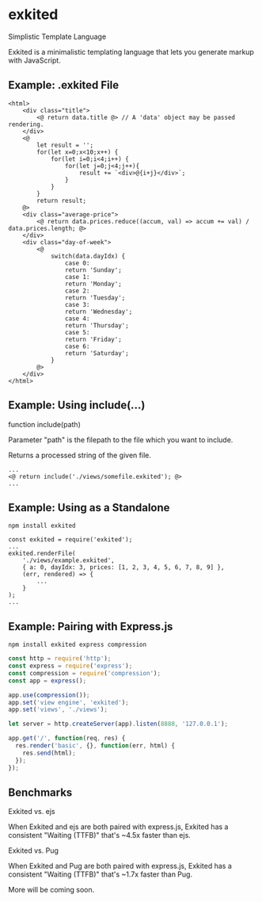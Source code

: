 # exkited

Simplistic Template Language

Exkited is a minimalistic templating language that lets you generate markup with JavaScript.

## Example: .exkited File

```
<html>
    <div class="title">
        <@ return data.title @> // A 'data' object may be passed rendering.
    </div>
    <@
        let result = '';
        for(let x=0;x<10;x++) {
            for(let i=0;i<4;i++) {
                for(let j=0;j<4;j++){
                    result += `<div>@{i+j}</div>`;
                }
            }
        }
        return result;
    @>
    <div class="average-price">
        <@ return data.prices.reduce((accum, val) => accum += val) / data.prices.length; @>
    </div>
    <div class="day-of-week">
        <@
            switch(data.dayIdx) {
                case 0:
                return 'Sunday';
                case 1:
                return 'Monday';
                case 2:
                return 'Tuesday';
                case 3:
                return 'Wednesday';
                case 4:
                return 'Thursday';
                case 5:
                return 'Friday';
                case 6:
                return 'Saturday';
            }
        @>
    </div>
</html>
```

## Example: Using include(...)

function include(path)

Parameter "path" is the filepath to the file which you want to include.

Returns a processed string of the given file.

```
...
<@ return include('./views/somefile.exkited'); @>
...
```

## Example: Using as a Standalone

```
npm install exkited
```

```
const exkited = require('exkited');
...
exkited.renderFile(
    './views/example.exkited',
    { a: 0, dayIdx: 3, prices: [1, 2, 3, 4, 5, 6, 7, 8, 9] },
    (err, rendered) => {
        ...
    }
);
...
```

## Example: Pairing with Express.js

```
npm install exkited express compression
```

```js
const http = require('http');
const express = require('express');
const compression = require('compression');
const app = express();

app.use(compression());
app.set('view engine', 'exkited');
app.set('views', './views');

let server = http.createServer(app).listen(8888, '127.0.0.1');

app.get('/', function(req, res) {
  res.render('basic', {}, function(err, html) {
    res.send(html);
  });
});
```

## Benchmarks

Exkited vs. ejs

When Exkited and ejs are both paired with express.js, Exkited has a consistent "Waiting (TTFB)" that's ~4.5x faster than ejs.

Exkited vs. Pug

When Exkited and Pug are both paired with express.js, Exkited has a consistent "Waiting (TTFB)" that's ~1.7x faster than Pug.

More will be coming soon.
